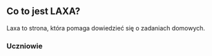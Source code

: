 ## Co to jest LAXA?
Laxa to strona, która pomaga dowiedzieć się o zadaniach domowych.
### Uczniowie

